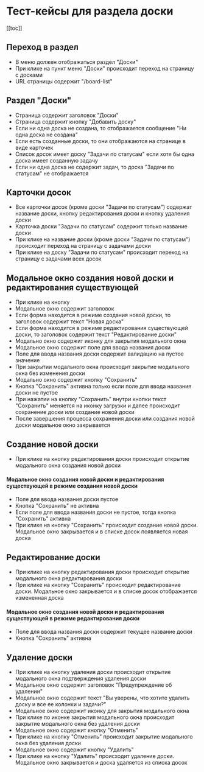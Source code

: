 # Тест-кейсы для раздела доски

[[toc]]

## Переход в раздел

- В меню должен отображаться раздел "Доски"
- При клике на пункт меню "Доски" происходит переход на страницу с досками
- URL страницы содержит "/board-list"

## Раздел "Доски"

- Страница содержит заголовок "Доски"
- Страница содержит кнопку "Добавить доску"
- Если ни одна доска не создана, то отображается сообщение "Ни одна доска не создана"
- Если есть созданные доски, то они отображаются на странице в виде карточек
- Список досок имеет доску "Задачи по статусам" если хотя бы одна доска имеет созданную задачу
- Если ни одна доска не содержит задач, то доска "Задачи по статусам" не отображается

## Карточки досок

- Все карточки досок (кроме доски "Задачи по статусам") содержат название доски, кнопку редактирования доски и кнопку удаления доски
- Карточка доски "Задачи по статусам" содержит только название доски
- При клике на название доски (кроме доски "Задачи по статусам") происходит переход на страницу с задачами доски
- При клике на доску "Задачи по статусам" происходит переход на страницу с задачами всех досок

## Модальное окно создания новой доски и редактирования существующей

- При клике на кнопку
- Модальное окно содержит заголовок
- Если форма находится в режиме создания новой доски, то заголовок содержит текст "Новая доска"
- Если форма находится в режиме редактирования существующей доски, то заголовок содержит текст "Редактирование доски"
- Модально окно содержит иконку для закрытия модального окна
- Модальное окно содержит поле для ввода названия доски
- Поле для ввода названия доски содержит валидацию на пустое значение
- При закрытии модального окна происходит закрытие модального окна без изменения доски
- Модально окно содержит кнопку "Сохранить"
- Кнопка "Сохранить" активна только если поле для ввода названия доски не пустое
- При нажатии на кнопку "Сохранить" внутри кнопки текст "Сохранить" меняется на иконку загрузки и далее происходит сохранение доски или создание новой доски
- После завершения процесса сохранения доски или создания новой доски модальное окно закрывается

## Создание новой доски

- При клике на кнопку редактирования доски происходит открытие модального окна создания новой доски

#### Модальное окно создания новой доски и редактирования существующей в режиме создания новой доски

- Поле для ввода названия доски пустое
- Кнопка "Сохранить" не активна
- Если поле для ввода названия доски не пустое, тогда кнопка "Сохранить" активна
- При клике на кнопку "Сохранить" происходит создание новой доски. Модальное окно закрывается и в списке досок появляется новая доска

## Редактирование доски

- При клике на кнопку редактирования доски происходит открытие модального окна редактирования доски
- При клике на кнопку "Сохранить" происходит редактирование доски. Модальное окно закрывается и в списке досок отображается измененная доска

#### Модальное окно создания новой доски и редактирования существующей в режиме редактирования доски

- Поле для ввода названия доски содержит текущее название доски
- Кнопка "Сохранить" активна

## Удаление доски

- При клике на кнопку удаления доски происходит открытие модального окна подтверждения удаления доски
- Модальное окно содержит заголовок "Предупреждение об удалении"
- Модальное окно содержит текст "Вы уверены, что хотите удалить доску и все ее колонки и задачи?"
- Модальное окно содержит иконку для закрытия модального окна
- При клике по иконке закрытия модального окна происходит закрытие модального окна без удаления доски
- Модальное окно содержит кнопку "Отменить"
- При клике на кнопку "Отменить" происходит закрытие модального окна без удаления доски
- Модальное окно содержит кнопку "Удалить"
- При клике на кнопку "Удалить" происходит удаление доски. Модальное окно закрывается и доска удаляется из списка досок
